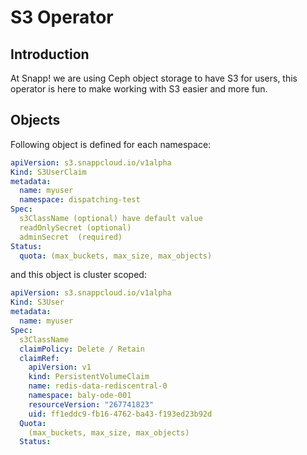 # S3 Operator

## Introduction

At Snapp! we are using Ceph object storage to have S3 for users, this operator is here
to make working with S3 easier and more fun.

## Objects

Following object is defined for each namespace:

```yaml
apiVersion: s3.snappcloud.io/v1alpha
Kind: S3UserClaim
metadata:
  name: myuser
  namespace: dispatching-test
Spec:
  s3ClassName (optional) have default value
  readOnlySecret (optional)
  adminSecret  (required)
Status:
  quota: (max_buckets, max_size, max_objects)
```

and this object is cluster scoped:

```yaml
apiVersion: s3.snappcloud.io/v1alpha
Kind: S3User
metadata:
  name: myuser
Spec:
  s3ClassName
  claimPolicy: Delete / Retain
  claimRef:
    apiVersion: v1
    kind: PersistentVolumeClaim
    name: redis-data-rediscentral-0
    namespace: baly-ode-001
    resourceVersion: "267741823"
    uid: ff1eddc9-fb16-4762-ba43-f193ed23b92d  
  Quota:
    (max_buckets, max_size, max_objects)
  Status:
```
